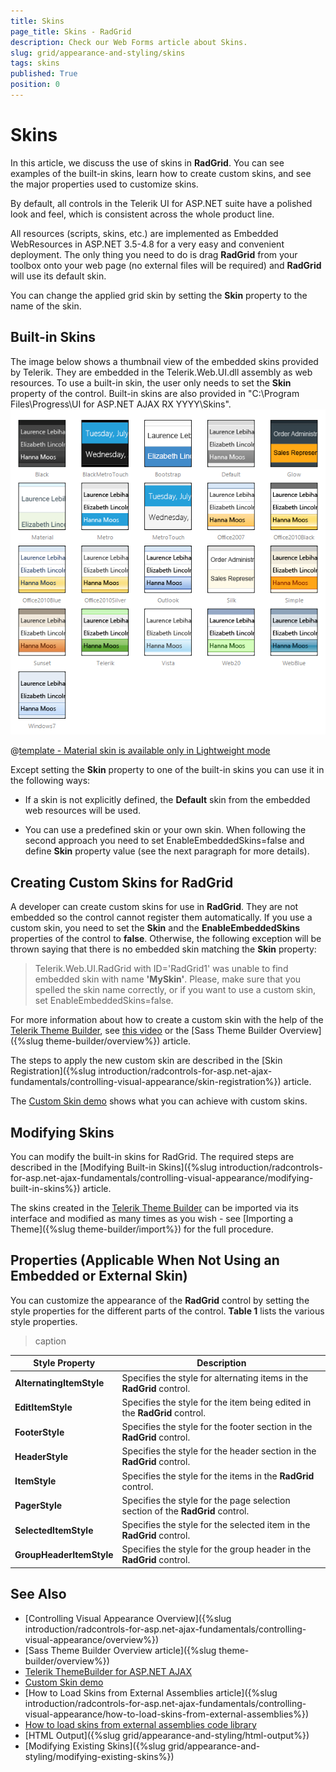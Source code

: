 ```yaml
---
title: Skins
page_title: Skins - RadGrid
description: Check our Web Forms article about Skins.
slug: grid/appearance-and-styling/skins
tags: skins
published: True
position: 0
---
```


# Skins

In this article, we discuss the use of skins in **RadGrid**. You can see examples of the built-in skins, learn how to create custom skins, and see the major properties used to customize skins.

By default, all controls in the Telerik UI for ASP.NET suite have a polished look and feel, which is consistent across the whole product line.

All resources (scripts, skins, etc.) are implemented as Embedded WebResources in ASP.NET 3.5-4.8 for a very easy and convenient deployment. The only thing you need to do is drag **RadGrid** from your toolbox onto your web page (no external files will be required) and **RadGrid** will use its default skin.

You can change the applied grid skin by setting the **Skin** property to the name of the skin.

## Built-in Skins

The image below shows a thumbnail view of the embedded skins provided by Telerik. They are embedded in the Telerik.Web.UI.dll assembly as web resources. To use a built-in skin, the user only needs to set the **Skin** property of the control. Built-in skins are also provided in "C:\Program Files\Progress\UI for ASP.NET AJAX RX YYYY\Skins".
![RadGrid Skins](images/grid-skins.png) 


 @[template - Material skin is available only in Lightweight mode](/_templates/common/skins-notes.md#material-only-in-lightweight) 




Except setting the **Skin** property to one of the built-in skins you can use it in the following ways:

* If a skin is not explicitly defined, the **Default** skin from the embedded web resources will be used.

* You can use a predefined skin or your own skin. When following the second approach you need to set EnableEmbeddedSkins=false and define **Skin** property value (see the next paragraph for more details).

## Creating Custom Skins for RadGrid

A developer can create custom skins for use in **RadGrid**. They are not embedded so the control cannot register them automatically. If you use a custom skin, you need to set the **Skin** and the **EnableEmbeddedSkins** properties of the control to **false**. Otherwise, the following exception will be thrown saying that there is no embedded skin matching the **Skin** property:

> Telerik.Web.UI.RadGrid with ID='RadGrid1' was unable to find embedded skin with name **'MySkin'**. Please, make sure that you spelled the skin name correctly, or if you want to use a custom skin, set EnableEmbeddedSkins=false.

For more information about how to create a custom skin with the help of the [Telerik Theme Builder](https://themebuilder.telerik.com/aspnet-ajax), see [this video](https://www.youtube.com/watch?v=0kiuagrNvac) or the [Sass Theme Builder Overview]({%slug theme-builder/overview%}) article.

The steps to apply the new custom skin are described in the [Skin Registration]({%slug introduction/radcontrols-for-asp.net-ajax-fundamentals/controlling-visual-appearance/skin-registration%}) article.

The [Custom Skin demo](https://demos.telerik.com/aspnet-ajax/grid/examples/styles/custom-skin/defaultcs.aspx) shows what you can achieve with custom skins.

## Modifying Skins

You can modify the built-in skins for RadGrid. The required steps are described in the [Modifying Built-in Skins]({%slug introduction/radcontrols-for-asp.net-ajax-fundamentals/controlling-visual-appearance/modifying-built-in-skins%}) article.

The skins created in the [Telerik Theme Builder](https://themebuilder.telerik.com/aspnet-ajax) can be imported via its interface and modified as many times as you wish - see [Importing a Theme]({%slug theme-builder/import%}) for the full procedure.

## Properties (Applicable When Not Using an Embedded or External Skin)

You can customize the appearance of the **RadGrid** control by setting the style properties for the different parts of the control. **Table 1** lists the various style properties.

>caption  

|  **Style Property**  |  **Description**  |
| ------ | ------ |
| **AlternatingItemStyle** |Specifies the style for alternating items in the **RadGrid** control.|
| **EditItemStyle** |Specifies the style for the item being edited in the **RadGrid** control.|
| **FooterStyle** |Specifies the style for the footer section in the **RadGrid** control.|
| **HeaderStyle** |Specifies the style for the header section in the **RadGrid** control.|
| **ItemStyle** |Specifies the style for the items in the **RadGrid** control.|
| **PagerStyle** |Specifies the style for the page selection section of the **RadGrid** control.|
| **SelectedItemStyle** |Specifies the style for the selected item in the **RadGrid** control.|
| **GroupHeaderItemStyle** |Specifies the style for the group header in the **RadGrid** control.|



## See Also

 * [Controlling Visual Appearance Overview]({%slug introduction/radcontrols-for-asp.net-ajax-fundamentals/controlling-visual-appearance/overview%})
 * [Sass Theme Builder Overview article]({%slug theme-builder/overview%})
 * [Telerik ThemeBuilder for ASP.NET AJAX](https://themebuilder.telerik.com/)
 * [Custom Skin demo](https://demos.telerik.com/aspnet-ajax/grid/examples/styles/custom-skin/defaultcs.aspx)
 * [How to Load Skins from External Assemblies article]({%slug introduction/radcontrols-for-asp.net-ajax-fundamentals/controlling-visual-appearance/how-to-load-skins-from-external-assemblies%})
 * [How to load skins from external assemblies code library](https://www.telerik.com/support/code-library/how-to-load-skins-from-external-assemblies)
 * [HTML Output]({%slug grid/appearance-and-styling/html-output%})
 * [Modifying Existing Skins]({%slug grid/appearance-and-styling/modifying-existing-skins%})

